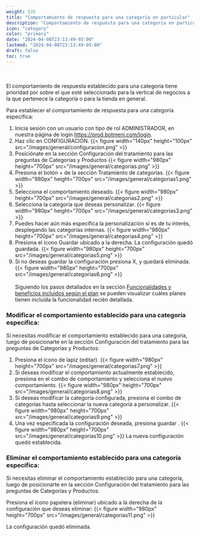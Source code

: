 ```yaml
---
weight: 535
title: "Comportamiento de respuesta para una categoría en particular"
description: "Comportamiento de respuesta para una categoría en particular"
icon: "category"
color: "primary"
date: "2024-04-08T23:13:49-05:00"
lastmod: "2024-04-08T23:13:49-05:00"
draft: false
toc: true
---
```

<br></br>
El comportamiento de respuesta establecido para una categoría tiene prioridad por sobre el que esté seleccionado para la vertical de negocios a la que pertenece la categoría o para la tienda en general. 

Para establecer el comportamiento de respuesta para una categoría específica:
1. Inicia sesión con un usuario con tipo de rol ADMINISTRADOR, en nuestra página de login <https://prod.botmeni.com/login>.
2. Haz clic en CONFIGURACIÓN.
{{< figure width="140px" height="100px" src="/images/general/configuracion.png" >}}
3. Posiciónate en la sección Configuración del tratamiento para las preguntas de Categorías y Productos
{{< figure width="980px" height="700px" src="/images/general/categorias.png" >}}
4. Presiona el botón + de la sección Tratamiento de categorías.
{{< figure width="980px" height="700px" src="/images/general/categorias1.png" >}}
5. Selecciona el comportamiento deseado.
{{< figure width="980px" height="700px" src="/images/general/categorias2.png" >}}
6. Selecciona la categoría que deseas personalizar. 
{{< figure width="980px" height="700px" src="/images/general/categorias3.png" >}}
7. Puedes hacer aún más específica la personalización si es de tu interés, desplegando las categorías internas.
{{< figure width="980px" height="700px" src="/images/general/categorias4.png" >}}
7. Presiona el ícono Guardar ubicado a la derecha. La configuración quedó guardada. 
{{< figure width="980px" height="700px" src="/images/general/categorias5.png" >}}
8. Si no deseas guardar la configuración presiona X, y quedará eliminada.
{{< figure width="980px" height="700px" src="/images/general/categorias6.png" >}}
<br></br>
Siguiendo los pasos detallados en la sección [Funcionalidades y beneficios incluidos según el plan](../../Suscripcíon_y_Pagos/Tu_Suscripcion/Conocer_beneficios_planes.md) se pueden visualizar cuáles planes tienen incluida la funcionalidad recién detallada.

### Modificar el comportamiento establecido para una categoría específica:

Si necesitas modificar el comportamiento establecido para una categoría, luego de posicionarte en la sección Configuración del tratamiento para las preguntas de Categorías y Productos:
1. Presiona el ícono de lapiz (editar).
{{< figure width="980px" height="700px" src="/images/general/categorias7.png" >}}
2. Si deseas modificar el comportamiento actualmente establecido, presiona en el combo de comportamiento y selecciona el nuevo comportamiento.
{{< figure width="980px" height="700px" src="/images/general/categorias8.png" >}}
6. Si deseas modificar la categoría configurada, presiona el combo de categorías hasta seleccionar la nueva categoría a personalizar.
{{< figure width="980px" height="700px" src="/images/general/categorias9.png" >}}
7. Una vez especificada la configuración deseada, presiona guardar .
{{< figure width="980px" height="700px" src="/images/general/categorias10.png" >}}
La nueva configuración quedó establecida.

### Eliminar el comportamiento establecido para una categoría específica:

Si necesitas eliminar el comportamiento establecido para una categoría, luego de posicionarte en la sección Configuración del tratamiento para las preguntas de Categorías y Productos:

Presiona el ícono papelera (eliminar) ubicado a la derecha de la configuración que deseas eliminar:
{{< figure width="980px" height="700px" src="/images/general/categorias11.png" >}}

La configuración quedó eliminada.
